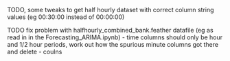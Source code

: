 TODO, some tweaks to get half hourly dataset with correct column string values (eg 00:30:00 instead of 00:00:00)

TODO fix problem with halfhourly_combined_bank.feather datafile (eg as read in in the Forecasting_ARIMA.ipynb) - time columns should only be hour and 1/2 hour periods, work out how the spurious minute columns got there and delete - coulns